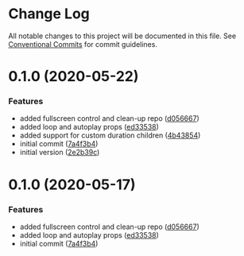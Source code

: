 # Change Log

All notable changes to this project will be documented in this file.
See [Conventional Commits](https://conventionalcommits.org) for commit guidelines.

# 0.1.0 (2020-05-22)


### Features

* added fullscreen control and clean-up repo ([d056667](https://github.com/Naimikan/react-trailer/commit/d056667aec9f494423ed51fbeef35cb6f5159345))
* added loop and autoplay props ([ed33538](https://github.com/Naimikan/react-trailer/commit/ed33538d8108e2652e7c0a99aaf4888fdd9496a0))
* added support for custom duration children ([4b43854](https://github.com/Naimikan/react-trailer/commit/4b43854fba4499c53828bb1a3548d532d36da5e9))
* initial commit ([7a4f3b4](https://github.com/Naimikan/react-trailer/commit/7a4f3b4becb101048f72bcd657aa7420d95158e2))
* initial version ([2e2b39c](https://github.com/Naimikan/react-trailer/commit/2e2b39cad998a802996ea4a8d78d01eceeb40f57))





# 0.1.0 (2020-05-17)


### Features

* added fullscreen control and clean-up repo ([d056667](https://github.com/Naimikan/react-trailer/commit/d056667aec9f494423ed51fbeef35cb6f5159345))
* added loop and autoplay props ([ed33538](https://github.com/Naimikan/react-trailer/commit/ed33538d8108e2652e7c0a99aaf4888fdd9496a0))
* initial commit ([7a4f3b4](https://github.com/Naimikan/react-trailer/commit/7a4f3b4becb101048f72bcd657aa7420d95158e2))
